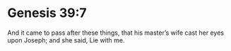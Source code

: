 # Genesis 39:7

And it came to pass after these things, that his master’s wife cast her eyes upon Joseph; and she said, Lie with me.